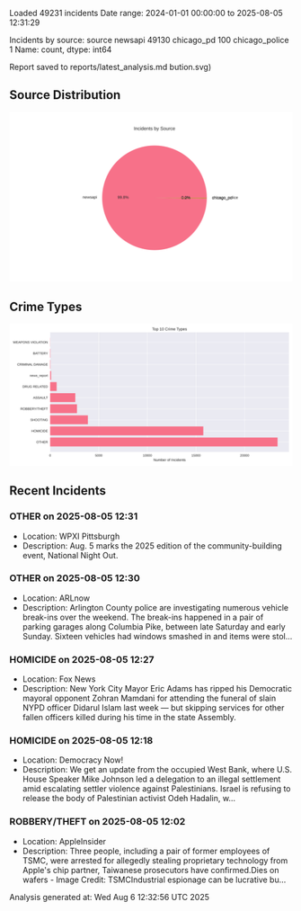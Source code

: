 
Loaded 49231 incidents
Date range: 2024-01-01 00:00:00 to 2025-08-05 12:31:29

Incidents by source:
source
newsapi           49130
chicago_pd          100
chicago_police        1
Name: count, dtype: int64

Report saved to reports/latest_analysis.md
bution.svg)

## Source Distribution
![Source Distribution](images/source_distribution.svg)

## Crime Types
![Crime Types](images/crime_types.svg)

## Recent Incidents

### OTHER on 2025-08-05 12:31
- Location: WPXI Pittsburgh
- Description: Aug. 5 marks the 2025 edition of the community-building event, National Night Out.


### OTHER on 2025-08-05 12:30
- Location: ARLnow
- Description: Arlington County police are investigating numerous vehicle break-ins over the weekend. The break-ins happened in a pair of parking garages along Columbia Pike, between late Saturday and early Sunday. Sixteen vehicles had windows smashed in and items were stol…


### HOMICIDE on 2025-08-05 12:27
- Location: Fox News
- Description: New York City Mayor Eric Adams has ripped his Democratic mayoral opponent Zohran Mamdani for attending the funeral of slain NYPD officer Didarul Islam last week — but skipping services for other fallen officers killed during his time in the state Assembly.


### HOMICIDE on 2025-08-05 12:18
- Location: Democracy Now!
- Description: We get an update from the occupied West Bank, where U.S. House Speaker Mike Johnson led a delegation to an illegal settlement amid escalating settler violence against Palestinians. Israel is refusing to release the body of Palestinian activist Odeh Hadalin, w…


### ROBBERY/THEFT on 2025-08-05 12:02
- Location: AppleInsider
- Description: Three people, including a pair of former employees of TSMC, were arrested for allegedly stealing proprietary technology from Apple's chip partner, Taiwanese prosecutors have confirmed.Dies on wafers - Image Credit: TSMCIndustrial espionage can be lucrative bu…

Analysis generated at: Wed Aug  6 12:32:56 UTC 2025
